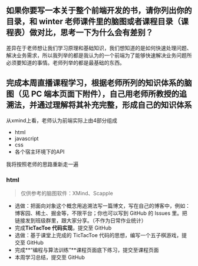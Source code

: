 ## 如果你要写一本关于整个前端开发的书，请你列出你的目录，和 winter 老师课件里的脑图或者课程目录（课程表）做对比，思考一下为什么会有差别？

差异在于老师想让我们学习原理和基础知识，我们想知道的是如何快速处理问题、解决业务需求，所以我列举的都是我认为的一个前端为了能够快速解决业务问题所必须要知道的事情。老师列举的都是最基础的东西。



## 完成本周直播课程学习，根据老师所列的知识体系的**脑图**（见 PC 端本页面下附件），自己用老师所教授的追溯法，并通过理解将其补充完整，形成自己的知识体系

从xmind上看，老师认为前端实际上由4部分组成

- html
- javascript
- css
- 各个宿主环境下的API

我将按照老师的思路重新走一遍

### html











> 仅供参考的脑图软件：XMind、Scapple

- 选做：把面向对象这个概念用追溯法写一篇博文，写在自己的博客中，例如：博客园、稀土、掘金等，不限平台；你也可以写到 GitHub 的 Issues 里。把链接发到班级群里，跟大家分享。（不作为日常作业统计）
- 完成**TicTacToe 代码实现**，提交至 GitHub
- 选做：基于课堂上完成的 TicTacToe 代码的思想，编写一个五子棋游戏，提交至 GitHub
- 完成**“编程与算法训练”**课程页面底下练习，提交至课程页面
- 本周学习总结，提交至 GitHub